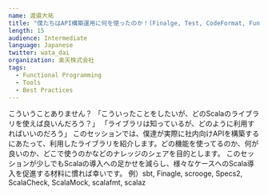 ```yaml
---
name: 渡邉大祐
title: "僕たちはAPI構築運用に何を使ったのか！(Finalge, Test, CodeFormat, Functional Programming など)"
length: 15
audience: Intermediate
language: Japanese
twitter: wata_dai
organization: 楽天株式会社
tags:
  - Functional Programming
  - Tools
  - Best Practices
---
```

こういうことありません？
「こういったことをしたいが、どのScalaのライブラリを使えば良いんだろう？」
「ライブラリは知っているが、どのように利用すればいいのだろう」
このセッションでは、僕達が実際に社内向けAPIを構築するにあたって、利用したライブラリを紹介します。どの機能を使ってるのか、何が良いのか、どこで使うのかなどのナレッジのシェアを目的とします。
このセッションが少しでもScalaの導入への足かせを減らし、様々なケースへのScala導入を促進する材料に慣れば幸いです。
例）sbt, Finagle, scrooge, Specs2, ScalaCheck, ScalaMock, scalafmt, scalaz
